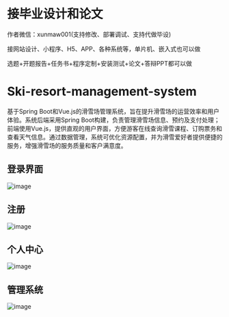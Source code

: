 # 接毕业设计和论文
作者微信：xunmaw001(支持修改、部署调试、支持代做毕设)

接网站设计、小程序、H5、APP、各种系统等，单片机、嵌入式也可以做

选题+开题报告+任务书+程序定制+安装测试+论文+答辩PPT都可以做
# Ski-resort-management-system
基于Spring Boot和Vue.js的滑雪场管理系统，旨在提升滑雪场的运营效率和用户体验。系统后端采用Spring Boot构建，负责管理滑雪场信息、预约及支付处理；前端使用Vue.js，提供直观的用户界面，方便游客在线查询滑雪课程、订购票务和查看天气信息。通过数据管理，系统可优化资源配置，并为滑雪爱好者提供便捷的服务，增强滑雪场的服务质量和客户满意度。
## 登录界面
![image](https://github.com/user-attachments/assets/6a23d86d-4e52-4e58-b5ce-e2eb47de76ad)
## 注册
![image](https://github.com/user-attachments/assets/80c5f14a-0fe3-48d4-970f-760472dba211)
## 个人中心
![image](https://github.com/user-attachments/assets/85904b26-81f6-4f80-abd0-119f39ff6ec4)
## 管理系统
![image](https://github.com/user-attachments/assets/c423698c-f479-4442-82e2-51b4652919bc)
